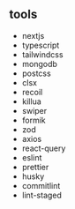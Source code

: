 ## tools

* nextjs
* typescript
* tailwindcss
* mongodb
* postcss
* clsx
* recoil
* killua
* swiper
* formik
* zod
* axios
* react-query
* eslint
* prettier
* husky
* commitlint
* lint-staged
